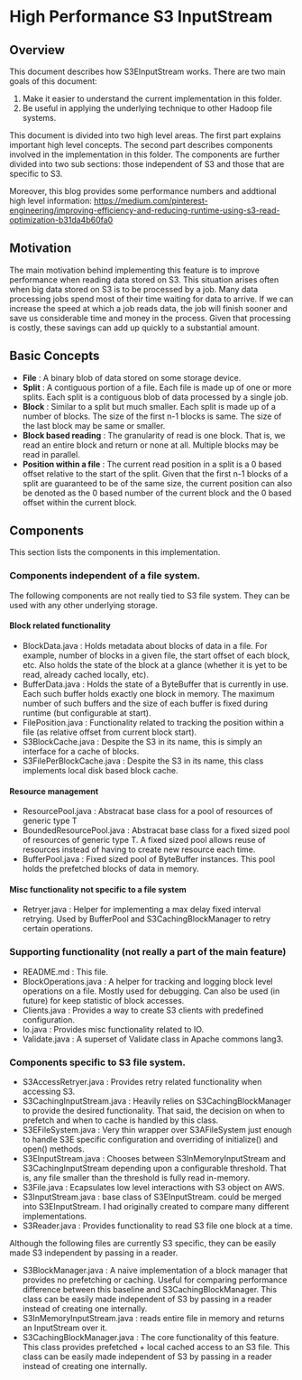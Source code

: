 # High Performance S3 InputStream

## Overview
This document describes how S3EInputStream works. There are two main goals of this document:
1. Make it easier to understand the current implementation in this folder.
1. Be useful in applying the underlying technique to other Hadoop file systems.

This document is divided into two high level areas. The first part explains important high level concepts. The second part describes components involved in the implementation in this folder. The components are further divided into two sub sections: those independent of S3 and those that are specific to S3.

Moreover, this blog provides some performance numbers and addtional high level information: https://medium.com/pinterest-engineering/improving-efficiency-and-reducing-runtime-using-s3-read-optimization-b31da4b60fa0

## Motivation

The main motivation behind implementing this feature is to improve performance when reading data stored on S3. This situation arises often when big data stored on S3 is to be processed by a job. Many data processing jobs spend most of their time waiting for data to arrive. If we can increase the speed at which a job reads data, the job will finish sooner and save us considerable time and money in the process. Given that processing is costly, these savings can add up quickly to a substantial amount.

## Basic Concepts

- **File** : A binary blob of data stored on some storage device.
- **Split** : A contiguous portion of a file. Each file is made up of one or more splits. Each split is a contiguous blob of data processed by a single job.
- **Block** : Similar to a split but much smaller. Each split is made up of a number of blocks. The size of the first n-1 blocks is same. The size of the last block may be same or smaller.
- **Block based reading** : The granularity of read is one block. That is, we read an entire block and return or none at all. Multiple blocks may be read in parallel.
- **Position within a file** : The current read position in a split is a 0 based offset relative to the start of the split. Given that the first n-1 blocks of a split are guaranteed to be of the same size, the current position can also be denoted as the 0 based number of the current block and the 0 based offset within the current block.

## Components

This section lists the components in this implementation.

### Components independent of a file system.

The following components are not really tied to S3 file system. They can be used with any other underlying storage.

#### Block related functionality

- BlockData.java : Holds metadata about blocks of data in a file. For example, number of blocks in a given file, the start offset of each block, etc. Also holds the state of the block at a glance (whether it is yet to be read, already cached locally, etc).
- BufferData.java : Holds the state of a ByteBuffer that is currently in use. Each such buffer holds exactly one block in memory. The maximum number of such buffers and the size of each buffer is fixed during runtime (but configurable at start).
- FilePosition.java : Functionality related to tracking the position within a file (as relative offset from current block start).
- S3BlockCache.java : Despite the S3 in its name, this is simply an interface for a cache of blocks.
- S3FilePerBlockCache.java : Despite the S3 in its name, this class implements local disk based block cache.


#### Resource management
- ResourcePool.java : Abstracat base class for a pool of resources of generic type T
- BoundedResourcePool.java : Abstracat base class for a fixed sized pool of resources of generic type T. A fixed sized pool allows reuse of resources instead of having to create new resource each time.
- BufferPool.java : Fixed sized pool of ByteBuffer instances. This pool holds the prefetched blocks of data in memory.

#### Misc functionality not specific to a file system
- Retryer.java : Helper for implementing a max delay fixed interval retrying. Used by BufferPool and S3CachingBlockManager to retry certain operations.

### Supporting functionality (not really a part of the main feature)

- README.md : This file.
- BlockOperations.java : A helper for tracking and logging block level operations on a file. Mostly used for debugging. Can also be used (in future) for keep statistic of block accesses.
- Clients.java : Provides a way to create S3 clients with predefined configuration.
- Io.java : Provides misc functionality related to IO.
- Validate.java : A superset of Validate class in Apache commons lang3.


### Components specific to S3 file system.

- S3AccessRetryer.java : Provides retry related functionality when accessing S3.
- S3CachingInputStream.java : Heavily relies on S3CachingBlockManager to provide the desired functionality. That said, the decision on when to prefetch and when to cache is handled by this class.
- S3EFileSystem.java : Very thin wrapper over S3AFileSystem just enough to handle S3E specific configuration and overriding of initialize() and open() methods.
- S3EInputStream.java : Chooses between S3InMemoryInputStream and S3CachingInputStream depending upon a configurable threshold. That is, any file smaller than the threshold is fully read in-memory.
- S3File.java : Ecapsulates low level interactions with S3 object on AWS.
- S3InputStream.java : base class of S3EInputStream. could be merged into S3EInputStream. I had originally created to compare many different implementations.
- S3Reader.java : Provides functionality to read S3 file one block at a time.

Although the following files are currently S3 specific, they can be easily made S3 independent by passing in a reader.

- S3BlockManager.java : A naive implementation of a block manager that provides no prefetching or caching. Useful for comparing performance difference between this baseline and S3CachingBlockManager. This class can be easily made independent of S3 by passing in a reader instead of creating one internally.
- S3InMemoryInputStream.java : reads entire file in memory and returns an InputStream over it.
- S3CachingBlockManager.java : The core functionality of this feature. This class provides prefetched + local cached access to an S3 file. This class can be easily made independent of S3 by passing in a reader instead of creating one internally.
